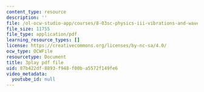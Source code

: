 ```yaml
---
content_type: resource
description: ''
file: /ol-ocw-studio-app/courses/8-03sc-physics-iii-vibrations-and-waves-fall-2016/87b422df8893f948f00ba5572f149fe6_cektQp7QQhk.pdf
file_size: 11755
file_type: application/pdf
learning_resource_types: []
license: https://creativecommons.org/licenses/by-nc-sa/4.0/
ocw_type: OCWFile
resourcetype: Document
title: 3play pdf file
uid: 87b422df-8893-f948-f00b-a5572f149fe6
video_metadata:
  youtube_id: null
---
```

